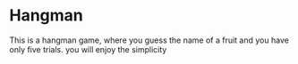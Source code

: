# Hangman
This is a hangman game, where you guess the name of a fruit and you have only five trials. you will enjoy the simplicity
